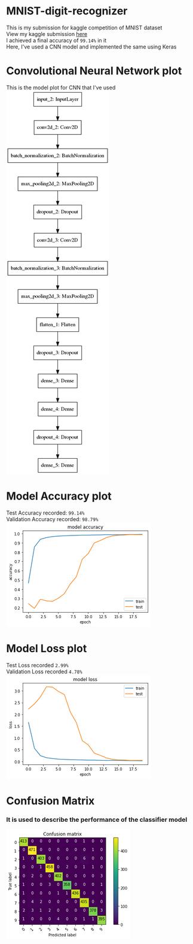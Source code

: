 # MNIST-digit-recognizer
This is my submission for kaggle competition of MNIST dataset <br>
View my kaggle submission [here](https://www.kaggle.com/lakshita2002/implementing-cnn-with-keras-99-089-accuracy)<br>
I achieved a final accuracy of `99.14%` in it <br>
Here, I've used a CNN model and implemented the same using Keras
# Convolutional Neural Network plot
This is the model plot for CNN that I've used <br>
![](https://github.com/Lakshita2002/MNIST-digit-recognizer/blob/main/images/classifer_model.png?raw=true)
# Model Accuracy plot
Test Accuracy recorded: `99.14%`<br>
Validation Accuracy recorded: `98.79%`<br>
![](https://github.com/Lakshita2002/MNIST-digit-recognizer/blob/main/images/model_acc.png?raw=true)
# Model Loss plot
Test Loss recorded `2.99%`<br>
Validation Loss recorded `4.78%`<br>
![](https://github.com/Lakshita2002/MNIST-digit-recognizer/blob/main/images/model_loss.png?raw=true)
# Confusion Matrix
### It is used to describe the performance of the classifier model <br>
![](https://github.com/Lakshita2002/MNIST-digit-recognizer/blob/main/images/confusion_matrix.png?raw=true)
